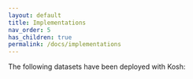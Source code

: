 ```yaml
---
layout: default
title: Implementations
nav_order: 5
has_children: true
permalink: /docs/implementations    
---
```




The following datasets have been deployed with Kosh: 